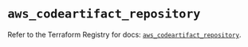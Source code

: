 # `aws_codeartifact_repository`

Refer to the Terraform Registry for docs: [`aws_codeartifact_repository`](https://registry.terraform.io/providers/hashicorp/aws/5.88.0/docs/resources/codeartifact_repository).
